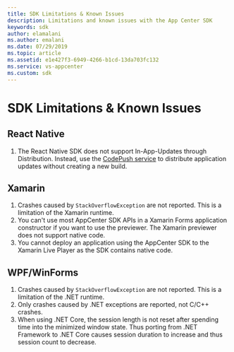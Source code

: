```yaml
---
title: SDK Limitations & Known Issues
description: Limitations and known issues with the App Center SDK
keywords: sdk
author: elamalani
ms.author: emalani
ms.date: 07/29/2019
ms.topic: article
ms.assetid: e1e427f3-6949-4266-b1cd-13da703fc132
ms.service: vs-appcenter
ms.custom: sdk
---
```


# SDK Limitations & Known Issues

## React Native

1. The React Native SDK does not support In-App-Updates through Distribution. Instead, use the [CodePush service](https://microsoft.github.io/code-push/) to distribute application updates without creating a new build.

## Xamarin

1. Crashes caused by `StackOverflowException` are not reported. This is a limitation of the Xamarin runtime.
2. You can't use most AppCenter SDK APIs in a Xamarin Forms application constructor if you want to use the previewer. The Xamarin previewer does not support native code.
3. You cannot deploy an application using the AppCenter SDK to the Xamarin Live Player as the SDK contains native code.

## WPF/WinForms

1. Crashes caused by `StackOverflowException` are not reported. This is a limitation of the .NET runtime.
2. Only crashes caused by .NET exceptions are reported, not C/C++ crashes.
3. When using .NET Core, the session length is not reset after spending time into the minimized window state. Thus porting from .NET Framework to .NET Core causes session duration to increase and thus session count to decrease.
